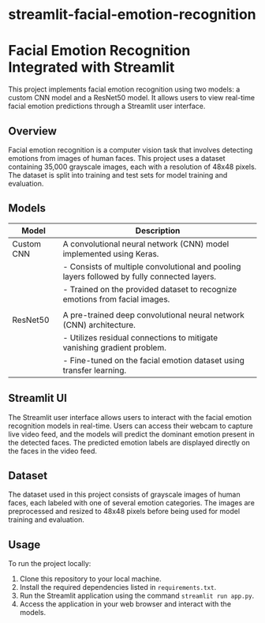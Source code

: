 # streamlit-facial-emotion-recognition

# Facial Emotion Recognition Integrated with Streamlit

This project implements facial emotion recognition using two models: a custom CNN model and a ResNet50 model. It allows users to view real-time facial emotion predictions through a Streamlit user interface.

## Overview

Facial emotion recognition is a computer vision task that involves detecting emotions from images of human faces. This project uses a dataset containing 35,000 grayscale images, each with a resolution of 48x48 pixels. The dataset is split into training and test sets for model training and evaluation.

## Models

| Model           | Description                                                                                        |
|-----------------|----------------------------------------------------------------------------------------------------|
| Custom CNN      | A convolutional neural network (CNN) model implemented using Keras.                                |
|                 | - Consists of multiple convolutional and pooling layers followed by fully connected layers.        |
|                 | - Trained on the provided dataset to recognize emotions from facial images.                        |
|                 |                                       |
| ResNet50        | A pre-trained deep convolutional neural network (CNN) architecture.                                |
|                 | - Utilizes residual connections to mitigate vanishing gradient problem.                            |
|                 | - Fine-tuned on the facial emotion dataset using transfer learning.                                |

## Streamlit UI

The Streamlit user interface allows users to interact with the facial emotion recognition models in real-time. Users can access their webcam to capture live video feed, and the models will predict the dominant emotion present in the detected faces. The predicted emotion labels are displayed directly on the faces in the video feed.

## Dataset

The dataset used in this project consists of grayscale images of human faces, each labeled with one of several emotion categories. The images are preprocessed and resized to 48x48 pixels before being used for model training and evaluation.

## Usage

To run the project locally:

1. Clone this repository to your local machine.
2. Install the required dependencies listed in `requirements.txt`.
3. Run the Streamlit application using the command `streamlit run app.py`.
4. Access the application in your web browser and interact with the models.
